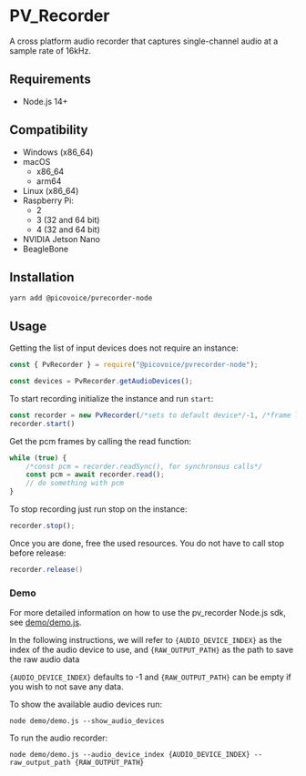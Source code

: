 # PV_Recorder

A cross platform audio recorder that captures single-channel audio at a sample rate of 16kHz.

## Requirements

- Node.js 14+

## Compatibility

- Windows (x86_64)
- macOS
    - x86_64
    - arm64
- Linux (x86_64)
- Raspberry Pi:
    - 2
    - 3 (32 and 64 bit)
    - 4 (32 and 64 bit)
- NVIDIA Jetson Nano
- BeagleBone

## Installation

```console
yarn add @picovoice/pvrecorder-node
```

## Usage

Getting the list of input devices does not require an instance:

```javascript
const { PvRecorder } = require("@picovoice/pvrecorder-node");

const devices = PvRecorder.getAudioDevices();
```

To start recording initialize the instance and run `start`:

```javascript
const recorder = new PvRecorder(/*sets to default device*/-1, /*frame length*/ 512);
recorder.start()
```

Get the pcm frames by calling the read function:

```javascript
while (true) {
    /*const pcm = recorder.readSync(), for synchronous calls*/
    const pcm = await recorder.read();
    // do something with pcm
}
```

To stop recording just run stop on the instance:

```javascript
recorder.stop();
```

Once you are done, free the used resources. You do not have to call stop before release:

```csharp
recorder.release()
```

### Demo

For more detailed information on how to use the pv_recorder Node.js sdk, see [demo/demo.js](../../demo/nodejs/demo.js). 

In the following instructions, we will refer to  `{AUDIO_DEVICE_INDEX}` as the index of the audio device to use, and `{RAW_OUTPUT_PATH}` as the path to save the raw audio data 

`{AUDIO_DEVICE_INDEX}` defaults to -1 and `{RAW_OUTPUT_PATH}` can be empty if you wish to not save any data.

To show the available audio devices run:

```console
node demo/demo.js --show_audio_devices
```

To run the audio recorder:

```console
node demo/demo.js --audio_device_index {AUDIO_DEVICE_INDEX} --raw_output_path {RAW_OUTPUT_PATH}
```
